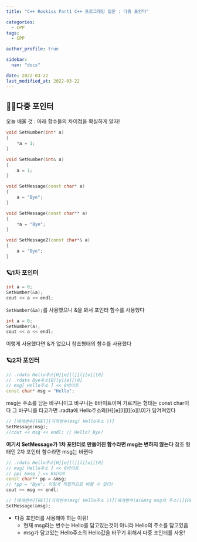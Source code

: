 ```yaml
---
title: "C++ Rookiss Part1 C++ 프로그래밍 입문 : 다중 포인터"

categories:
  - CPP
tags:
  - CPP

author_profile: true

sidebar:
  nav: "docs"

date: 2022-03-22
last_modified_at: 2022-03-22
---
```



## 🙇‍♀️다중 포인터


오늘 배울 것 : 아래 함수들의 차이점을 확실하게 알자!

```cpp
void SetNumber(int* a)
{
	*a = 1;
}

void SetNumber(int& a)
{
	a = 1;
}

void SetMessage(const char* a)
{
	a = "Bye";
}

void SetMessage(const char** a)
{
	*a = "Bye";
}

void SetMessage2(const char*& a)
{
	a = "Bye";
}
```


### 🪐1차 포인터


```cpp
int a = 0;
SetNumber(&a);
cout << a << endl;
```
`SetNumber(&a);`를 사용했으니 &을 봐서 포인터 함수를 사용했다

```cpp
int a = 0;
SetNumber(a);
cout << a << endl;
```
이렇게 사용했다면 &가 없으니 참조형태의 함수를 사용했다


### 🪐2차 포인터



```cpp
// .rdata Hello주소[H][e][l][l][o][\0]
// .rdata Bye주소[B][y][e][\0]
// msg[ Hello주소 ] << 8바이트
const char* msg = "Hello";
```
msg는 주소를 담는 바구니이고 바구니는 8바이트이며 가르키는 형태는 const char이다
그 바구니를 타고가면 .radta에 Hello주소와[H][e][l][l][o][\0]가 담겨져있다


```cpp
// [매개변수][RET][지역변수(msg( Hello주소 ))]
SetMessage(msg);
//cout << msg << endl; // Hello? Bye?
```
**여기서 SetMessage가 1차 포인터로 만들어진 함수라면 msg는 변하지 않는다**
참조 형태인 2차 포인터 함수라면 msg는 바뀐다



```cpp
// .rdata Hello주소[H][e][l][l][o][\0]
// msg[ Hello주소 ] << 8바이트
// pp[ &msg ] << 8바이트
const char** pp = &msg;
// *pp = "Bye"; 이렇게 직접적으로 바꿀 수 있다!
cout << msg << endl;

// [매개변수][RET][지역변수(msg( Hello주소 ))][매개변수(a(&msg msg의 주소))][RET][지역변수]
SetMessage(&msg);
```

* 다중 포인터를 사용해야 하는 이유!
    * 현재 msg라는 변수는 Hello를 담고있는것이 아니라 Hello의 주소를 담고있음
    * msg가 담고있는 Hello주소의 Hello값을 바꾸기 위해서 다중 포인터를 사용!



